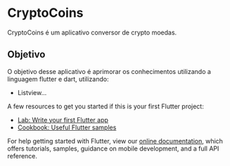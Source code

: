 # CryptoCoins

CryptoCoins é um aplicativo conversor de crypto moedas.

## Objetivo

O objetivo desse aplicativo é aprimorar os conhecimentos utilizando a linguagem flutter e dart, utilizando:

- Listview...

A few resources to get you started if this is your first Flutter project:

- [Lab: Write your first Flutter app](https://flutter.dev/docs/get-started/codelab)
- [Cookbook: Useful Flutter samples](https://flutter.dev/docs/cookbook)

For help getting started with Flutter, view our
[online documentation](https://flutter.dev/docs), which offers tutorials,
samples, guidance on mobile development, and a full API reference.
